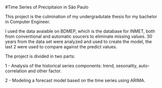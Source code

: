 #Time Series of Precipitaion in São Paulo

This project is the culmination of my undergradutate thesis for my bachelor in Computer Engineer. 

I used the data avaiable on BDMEP, which is the database for INMET, both from conventional and automatic soucers to eliminate
missing values. 30 years from the data set were analyzed and used to create the model, the last 2 were used to compare against
the predict values.

The project is divided in two parts:

1 - Analysis of the historical series components: trend, sesonality, auto-correlation and other factor.

2 - Modeling a forecast model based on the time series using ARIMA. 